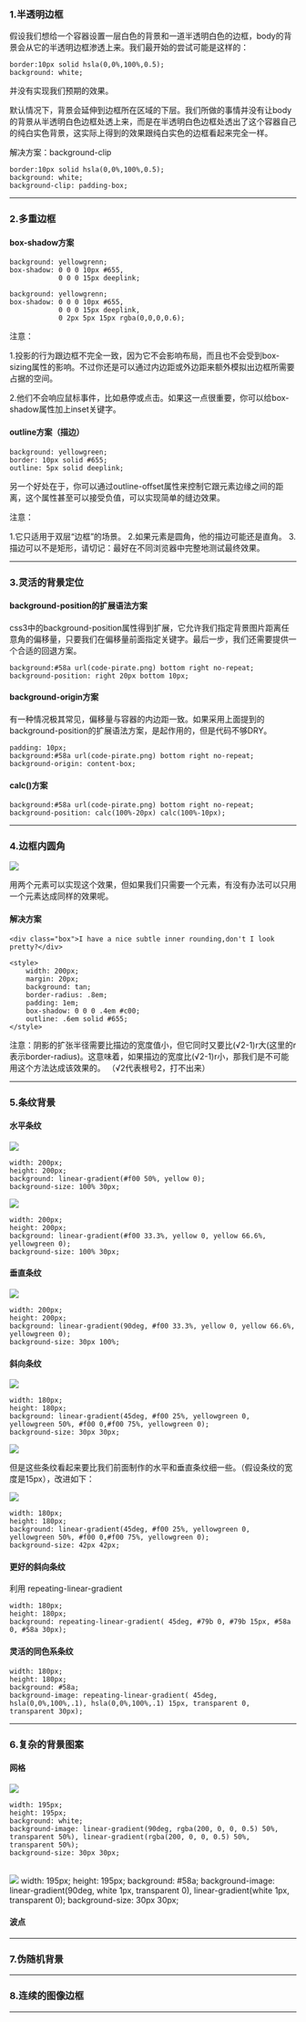 ### 1.半透明边框
假设我们想给一个容器设置一层白色的背景和一道半透明白色的边框，body的背景会从它的半透明边框渗透上来。我们最开始的尝试可能是这样的：

	border:10px solid hsla(0,0%,100%,0.5);
	background: white;

并没有实现我们预期的效果。

默认情况下，背景会延伸到边框所在区域的下层。我们所做的事情并没有让body的背景从半透明白色边框处透上来，而是在半透明白色边框处透出了这个容器自己的纯白实色背景，这实际上得到的效果跟纯白实色的边框看起来完全一样。

解决方案：background-clip

	border:10px solid hsla(0,0%,100%,0.5);
	background: white;
	background-clip: padding-box;

----------

### 2.多重边框
#### box-shadow方案

	background: yellowgrenn;
	box-shadow: 0 0 0 10px #655,
				0 0 0 15px deeplink;

	background: yellowgrenn;
	box-shadow: 0 0 0 10px #655,
				0 0 0 15px deeplink,
				0 2px 5px 15px rgba(0,0,0,0.6);

注意：

1.投影的行为跟边框不完全一致，因为它不会影响布局，而且也不会受到box-sizing属性的影响。不过你还是可以通过内边距或外边距来额外模拟出边框所需要占据的空间。

2.他们不会响应鼠标事件，比如悬停或点击。如果这一点很重要，你可以给box-shadow属性加上inset关键字。

#### outline方案（描边）
	
	background: yellowgreen;
	border: 10px solid #655;
	outline: 5px solid deeplink;

另一个好处在于，你可以通过outline-offset属性来控制它跟元素边缘之间的距离，这个属性甚至可以接受负值，可以实现简单的缝边效果。

注意：

1.它只适用于双层“边框”的场景。
2.如果元素是圆角，他的描边可能还是直角。
3.描边可以不是矩形，请切记：最好在不同浏览器中完整地测试最终效果。

----------

### 3.灵活的背景定位
#### background-position的扩展语法方案
css3中的background-position属性得到扩展，它允许我们指定背景图片距离任意角的偏移量，只要我们在偏移量前面指定关键字。最后一步，我们还需要提供一个合适的回退方案。
	
	background:#58a url(code-pirate.png) bottom right no-repeat;
	background-position: right 20px bottom 10px;

#### background-origin方案
有一种情况极其常见，偏移量与容器的内边距一致。如果采用上面提到的background-position的扩展语法方案，是起作用的，但是代码不够DRY。

	padding: 10px;
	background:#58a url(code-pirate.png) bottom right no-repeat;
	background-origin: content-box;

#### calc()方案

	background:#58a url(code-pirate.png) bottom right no-repeat;
	background-position: calc(100%-20px) calc(100%-10px);

----------

### 4.边框内圆角

<img src="imgs/001.png">

用两个元素可以实现这个效果，但如果我们只需要一个元素，有没有办法可以只用一个元素达成同样的效果呢。

#### 解决方案
	<div class="box">I have a nice subtle inner rounding,don't I look pretty?</div>
	
	<style>
		width: 200px;
		margin: 20px;
		background: tan;
		border-radius: .8em;
		padding: 1em;
		box-shadow: 0 0 0 .4em #c00;
		outline: .6em solid #655;
	</style>

注意：阴影的扩张半径需要比描边的宽度值小，但它同时又要比(√2-1)r大(这里的r表示border-radius)。这意味着，如果描边的宽度比(√2-1)r小，那我们是不可能用这个方法达成该效果的。
（√2代表根号2，打不出来）

----------

### 5.条纹背景
#### 水平条纹

<img src="imgs/002.png" />
	
	width: 200px;
	height: 200px;
	background: linear-gradient(#f00 50%, yellow 0);
	background-size: 100% 30px;

<p></p>
<img src="imgs/003.png" />

	width: 200px;
	height: 200px;
	background: linear-gradient(#f00 33.3%, yellow 0, yellow 66.6%, yellowgreen 0);
	background-size: 100% 30px;

#### 垂直条纹

<img src="imgs/004.png" />

	width: 200px;
	height: 200px;
	background: linear-gradient(90deg, #f00 33.3%, yellow 0, yellow 66.6%, yellowgreen 0);
	background-size: 30px 100%;

#### 斜向条纹

<img src="imgs/005.png">
	
	width: 180px;
	height: 180px;
	background: linear-gradient(45deg, #f00 25%, yellowgreen 0, yellowgreen 50%, #f00 0,#f00 75%, yellowgreen 0);
	background-size: 30px 30px;

<img src="imgs/006.png">

但是这些条纹看起来要比我们前面制作的水平和垂直条纹细一些。（假设条纹的宽度是15px），改进如下：

<img src="imgs/007.png">

	width: 180px;
	height: 180px;
	background: linear-gradient(45deg, #f00 25%, yellowgreen 0, yellowgreen 50%, #f00 0,#f00 75%, yellowgreen 0);
	background-size: 42px 42px;

#### 更好的斜向条纹
利用 repeating-linear-gradient

	width: 180px;
	height: 180px;
	background: repeating-linear-gradient( 45deg, #79b 0, #79b 15px, #58a 0, #58a 30px);

#### 灵活的同色系条纹
	
	width: 180px;
	height: 180px;
	background: #58a;
	background-image: repeating-linear-gradient( 45deg, hsla(0,0%,100%,.1), hsla(0,0%,100%,.1) 15px, transparent 0, transparent 30px);

----------

### 6.复杂的背景图案
#### 网格

<img src="imgs/008.png"/>

	width: 195px;
	height: 195px;
	background: white;
	background-image: linear-gradient(90deg, rgba(200, 0, 0, 0.5) 50%, transparent 50%), linear-gradient(rgba(200, 0, 0, 0.5) 50%, transparent 50%);
	background-size: 30px 30px;

<br />
<img src="imgs/009.png"/>
	width: 195px;
	height: 195px;
	background: #58a;
	background-image: linear-gradient(90deg, white 1px, transparent 0),
					  linear-gradient(white 1px, transparent 0);
	background-size: 30px 30px;

#### 波点

----------

### 7.伪随机背景

----------

### 8.连续的图像边框

----------
